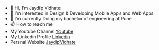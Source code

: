 - 👋 Hi, I’m Jaydip Vidhate
- 👀 I’m interested in Design & Developing Mobile Apps and Web Apps
- 🌱 I’m currently Doing my bachelor of engineering at Pune 
- 📫 How to reach me 
- My Youtube Channel
[Youtube](https://www.youtube.com/channel/UC07K1c4xgD6x21Lak4wVuiA)
- My Linkedin Profile
[Linkedin](https://www.linkedin.com/in/jaydip-vidhate-6b58b31b9/)
- Persnal Website 
[JaydipVidhate](https://jaydipvidhate.netlify.app/)

<!---
jaydipvidhate/jaydipvidhate is a ✨ special ✨ repository because its `README.md` (this file) appears on your GitHub profile.
You can click the Preview link to take a look at your changes.
--->
